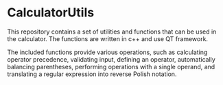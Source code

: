 # CalculatorUtils

This repository contains a set of utilities and functions that can be used in the calculator. 
The functions are written in c++ and use QT framework. 

The included functions provide various operations, such as calculating operator precedence, validating input, defining an operator, automatically balancing parentheses, performing operations with a single operand, and translating a regular expression into reverse Polish notation.

